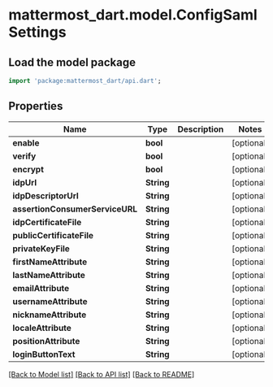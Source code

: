 # mattermost_dart.model.ConfigSamlSettings

## Load the model package
```dart
import 'package:mattermost_dart/api.dart';
```

## Properties
Name | Type | Description | Notes
------------ | ------------- | ------------- | -------------
**enable** | **bool** |  | [optional] 
**verify** | **bool** |  | [optional] 
**encrypt** | **bool** |  | [optional] 
**idpUrl** | **String** |  | [optional] 
**idpDescriptorUrl** | **String** |  | [optional] 
**assertionConsumerServiceURL** | **String** |  | [optional] 
**idpCertificateFile** | **String** |  | [optional] 
**publicCertificateFile** | **String** |  | [optional] 
**privateKeyFile** | **String** |  | [optional] 
**firstNameAttribute** | **String** |  | [optional] 
**lastNameAttribute** | **String** |  | [optional] 
**emailAttribute** | **String** |  | [optional] 
**usernameAttribute** | **String** |  | [optional] 
**nicknameAttribute** | **String** |  | [optional] 
**localeAttribute** | **String** |  | [optional] 
**positionAttribute** | **String** |  | [optional] 
**loginButtonText** | **String** |  | [optional] 

[[Back to Model list]](../README.md#documentation-for-models) [[Back to API list]](../README.md#documentation-for-api-endpoints) [[Back to README]](../README.md)


